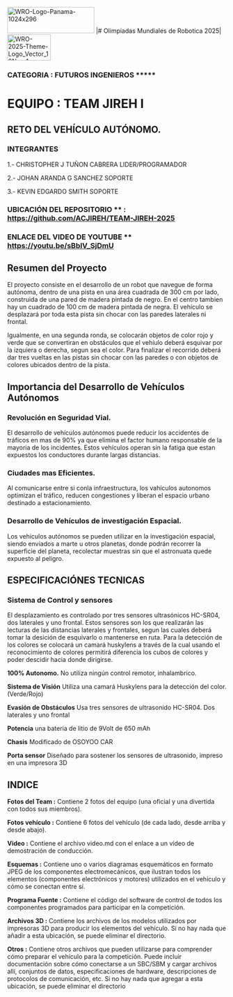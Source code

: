 <img width="200" height="60" alt="WRO-Logo-Panama-1024x296" src="https://github.com/user-attachments/assets/bcaf5c48-5e03-456c-b714-0e667bdd50f8" />  |# Olimpiadas Mundiales de Robotica 2025| <img width="100" height="60" alt="WRO-2025-Theme-Logo_Vector_18Nov-1-1150x885-1-1024x788" src="https://github.com/user-attachments/assets/143291b3-3fcd-4d03-b2f4-2e715255e439" />

### CATEGORIA : FUTUROS INGENIEROS *****

# EQUIPO : TEAM JIREH I
## RETO DEL VEHÍCULO AUTÓNOMO.

### INTEGRANTES 
1.- CHRISTOPHER J TUÑON CABRERA    LIDER/PROGRAMADOR

2.- JOHAN ARANDA G SANCHEZ         SOPORTE

3.- KEVIN EDGARDO SMITH            SOPORTE


### UBICACIÓN DEL REPOSITORIO **  : **https://github.com/ACJIREH/TEAM-JIREH-2025**
### ENLACE DEL VIDEO DE YOUTUBE ** https://youtu.be/sBbIV_SjDmU

## Resumen del Proyecto
El proyecto consiste en el desarrollo de un robot que navegue de forma autónoma, dentro de una pista en una área cuadrada de 300 cm por lado, construida de una pared de madera pintada de negro. En el centro tambien hay un cuadrado de 100 cm de madera pintada de negra. El vehículo se desplazará por toda esta pista sin chocar con las paredes laterales ni frontal.

Igualmente, en una segunda ronda, se colocarán objetos de color rojo y verde que se convertiran en obstáculos que el vehíulo deberá esquivar por la izquiera o derecha, segun sea el color. Para finalizar el recorrido deberá dar tres vueltas en las pistas sin chocar con las paredes o con objetos de colores ubicados dentro de la pista. 

## Importancia del Desarrollo de Vehículos Autónomos 
### Revolución en Seguridad Vial.
El desarrollo de vehículos autónomos puede reducir los accidentes de tráficos en mas de 90% ya que elimina el factor humano responsable de la mayoria de los incidentes. Estos vehículos operan sin la fatiga que estan expuestos los conductores durante largas distancias.

### Ciudades mas Eficientes.
Al comunicarse entre si conla infraestructura, los vahículos autonomos optimizan el tráfico, reducen congestiones y liberan el espacio urbano destinado a estacionamiento.

### Desarrollo de Vehículos de investigación Espacial.
Los vehiculos autónomos se pueden utilizar en la investigación espacial, siendo enviados a marte u otros planetas, donde podrán recorrer la superficie del planeta, recolectar muestras sin que el astronuata quede expuesto al peligro.

## ESPECIFICACIÓNES TECNICAS
### Sistema de Control y sensores
El desplazamiento es controlado por tres sensores ultrasónicos HC-SR04, dos laterales y uno frontal. Estos sensores son los que realizarán las lecturas de las distancias laterales y frontales, segun las cuales deberá tomar la desición de esquivarlo o mantenerse en ruta. Para la detección de los colores se colocará un camará huskylens a través de la cual usando el reconocimiento de colores permitirá diferencia los cubos de colores y poder descidir hacia donde dirigirse.

**100% Autonomo.**  No utiliza ningún control remotor, inhalambrico.

**Sistema de Visión** Utiliza una camará Huskylens para la detección del color. (Verde/Rojo)

**Evasión de Obstáculos** Usa tres sensores de ultrasonido HC-SR04. Dos laterales y uno frontal 

**Potencia** una bateria de litio de 9Volt de 650 mAh

**Chasis** Modificado de OSOYOO CAR

**Porta sensor** Diseñado para sostener los sensores de ultrasonido, impreso en una impresora 3D 

## INDICE
**Fotos del Team :** Contiene 2 fotos del equipo (una oficial y una divertida con todos sus miembros).

**Fotos vehículo :** Contiene 6 fotos del vehículo (de cada lado, desde arriba y desde abajo).

**Video :** Contiene el archivo video.md con el enlace a un vídeo de demostración de conducción.

**Esquemas :** Contiene uno o varios diagramas esquemáticos en formato JPEG de los componentes electromecánicos, que ilustran todos los elementos (componentes electrónicos y motores) utilizados en el vehículo y cómo se conectan entre sí.

**Programa Fuente :** Contiene el código del software de control de todos los componentes programados para participar en la competición.

**Archivos 3D :** Contiene los archivos de los modelos utilizados por impresoras 3D para producir los elementos del vehículo. Si no hay nada que añadir a esta ubicación, se puede eliminar el directorio.

**Otros :** Contiene otros archivos que pueden utilizarse para comprender cómo preparar el vehículo para la competición. Puede incluir documentación sobre cómo conectarse a un SBC/SBM y cargar archivos allí, conjuntos de datos, especificaciones de hardware, descripciones de protocolos de comunicación, etc. Si no hay nada que agregar a esta ubicación, se puede eliminar el directorio

